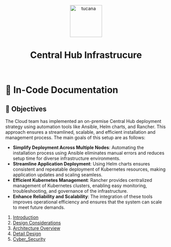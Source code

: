 <div align="center">
  <br>
  <img alt="tucana" src="https://user-images.githubusercontent.com/108890369/223312587-5c6326cc-5cf8-457d-9bb0-0a90f12190e5.png" height="100">
  <h1>Central Hub Infrastrucure</h1>
  </br>
</div>

# 📄 In-Code Documentation

## 🎯 Objectives

The Cloud team has implemented an on-premise Central Hub deployment strategy using automation tools like Ansible, Helm charts, and Rancher. This approach ensures a streamlined, scalable, and efficient installation and management process. The main goals of this setup are as follows:

- **Simplify Deployment Across Multiple Nodes**: Automating the installation process using Ansible eliminates manual errors and reduces setup time for diverse infrastructure environments.
- **Streamline Application Deployment**: Using Helm charts ensures consistent and repeatable deployment of Kubernetes resources, making application updates and scaling seamless.
- **Efficient Kubernetes Management**: Rancher provides centralized management of Kubernetes clusters, enabling easy monitoring, troubleshooting, and governance of the infrastructure.
- **Enhance Reliability and Scalability**: The integration of these tools improves operational efficiency and ensures that the system can scale to meet future demands.

1. [Introduction](Introduction.md)
2. [Design Considerations](Design_Considerations.md)
3. [Architecture Overview](Architecture_Overview.md)
4. [Detail Design](Detail_Design.md)
5. [Cyber_Security](Cyber_Security.md)
